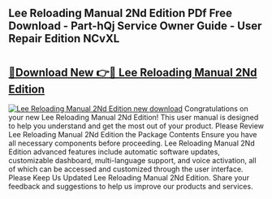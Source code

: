 ## Lee Reloading Manual 2Nd Edition PDf Free Download - Part-hQj Service Owner Guide - User Repair Edition NCvXL

# <h2><a href="http://bc4476.oget.top/?id=Lee+Reloading+Manual+2Nd+Edition">🔗Download New 👉🔴 Lee Reloading Manual 2Nd Edition</a></h2>

[![Lee Reloading Manual 2Nd Edition new download](https://i.imgur.com/5g1atiW.png)](http://bc4476.oget.top/?id=Lee+Reloading+Manual+2Nd+Edition)
Congratulations on your new Lee Reloading Manual 2Nd Edition! This user manual is designed to help you understand and get the most out of your product. Please Review Lee Reloading Manual 2Nd Edition the Package Contents Ensure you have all necessary components before proceeding. Lee Reloading Manual 2Nd Edition advanced features include automatic software updates, customizable dashboard, multi-language support, and voice activation, all of which can be accessed and customized through the user interface. Please Keep Us Updated Lee Reloading Manual 2Nd Edition. Share your feedback and suggestions to help us improve our products and services.
